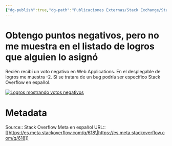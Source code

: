 ```yaml
---
{"dg-publish":true,"dg-path":"Publicaciones Externas/Stack Exchange/Stack Overflow en español/Stack Overflow en español Meta/es.meta.stackoverflow.com-618.md","permalink":"/publicaciones-externas/stack-exchange/stack-overflow-en-espanol/stack-overflow-en-espanol-meta/es-meta-stackoverflow-com-618/","title":"Obtengo puntos negativos, pero no me muestra en el listado de logros que alguien lo asignó","hide":true,"noteIcon":"default","created":"2024-04-03T12:49:10.418-06:00","updated":"2024-04-05T16:43:58.826-06:00"}
---
```


# Obtengo puntos negativos, pero no me muestra en el listado de logros que alguien lo asignó

Recién recibí un voto negativo en Web Applications. En el desplegable de logros me muestra -2. Si se tratara de un bug podría ser específico Stack Overflow en español.
  
[![Logros mostrando votos negativos][1]][1]


  [1]: https://i.stack.imgur.com/e2Q9P.png

# Metadata
Source:: Stack Overflow Meta en español
URL:: [[https://es.meta.stackoverflow.com/q/618\|https://es.meta.stackoverflow.com/q/618]]

